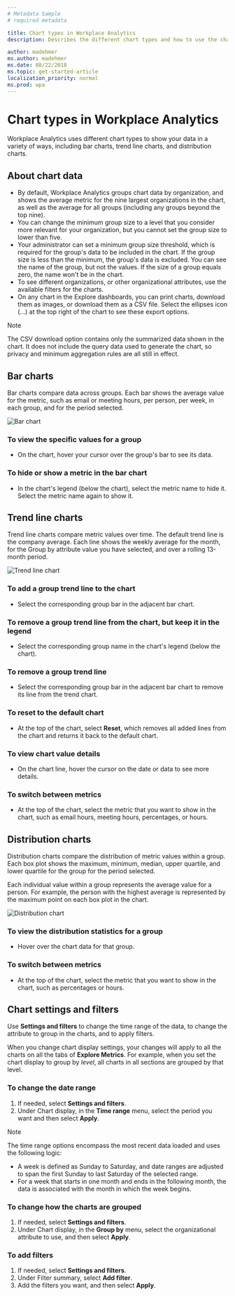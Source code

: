 ```yaml
---
# Metadata Sample
# required metadata

title: Chart types in Workplace Analytics
description: Describes the different chart types and how to use the chart features in Workplace Analytics.

author: madehmer
ms.author: madehmer
ms.date: 08/22/2018
ms.topic: get-started-article
localization_priority: normal 
ms.prod: wpa
---
```


# Chart types in Workplace Analytics

Workplace Analytics uses different chart types to show your data in a variety of ways, including bar charts, trend line charts, and distribution charts.

## About chart data

* By default, Workplace Analytics groups chart data by organization, and shows the average metric for the nine largest organizations in the chart, as well as the average for all groups (including any groups beyond the top nine).
* You can change the minimum group size to a level that you consider more relevant for your organization, but you cannot set the group size to lower than five.
* Your administrator can set a minimum group size threshold, which is required for the group's data to be included in the chart. If the group size is less than the minimum, the group's data is excluded. You can see the name of the group, but not the values. If the size of a group equals zero, the name won't be in the chart.
* To see different organizations, or other organizational attributes, use the available filters for the charts.
* On any chart in the Explore dashboards, you can print charts, download them as images, or download them as a CSV file. Select the ellipses icon (...) at the top right of the chart to see these export options.

> [!Note]
> The CSV download option contains only the summarized data shown in the chart. It does not include the query data used to generate the chart, so privacy and minimum aggregation rules are all still in effect.

## Bar charts

Bar charts compare data across groups. Each bar shows the average value for the metric, such as email or meeting hours, per person, per week, in each group, and for the period selected.

![Bar chart](../Images/WpA/Use/Bar-chart.png)

### To view the specific values for a group

* On the chart, hover your cursor over the group's bar to see its data.

### To hide or show a metric in the bar chart

* In the chart's legend (below the chart), select the metric name to hide it. Select the metric name again to show it.

## Trend line charts

Trend line charts compare metric values over time. The default trend line is the company average. Each line shows the weekly average for the month, for the Group by attribute value you have selected, and over a rolling 13-month period.

![Trend line chart](../Images/WpA/Use/trend-line-chart.png)

### To add a group trend line to the chart

* Select the corresponding group bar in the adjacent bar chart.

### To remove a group trend line from the chart, but keep it in the legend

* Select the corresponding group name in the chart's legend (below the chart).

### To remove a group trend line

* Select the corresponding group bar in the adjacent bar chart to remove its line from the trend chart.

### To reset to the default chart

* At the top of the chart, select **Reset**, which removes all added lines from the chart and returns it back to the default chart.

### To view chart value details

* On the chart line, hover the cursor on the date or data to see more details.

### To switch between metrics

* At the top of the chart, select the metric that you want to show in the chart, such as email hours, meeting hours, percentages, or hours.

## Distribution charts

Distribution charts compare the distribution of metric values within a group. Each box plot shows the maximum, minimum, median, upper quartile, and lower quartile for the group for the period selected.

Each individual value within a group represents the average value for a person. For example, the person with the highest average is represented by the maximum point on each box plot in the chart.

![Distribution chart](../Images/WpA/Use/Distribution-chart.png)

### To view the distribution statistics for a group

* Hover over the chart data for that group.

### To switch between metrics

* At the top of the chart, select the metric that you want to show in the chart, such as percentages or hours.

## Chart settings and filters

Use **Settings and filters** to change the time range of the data, to change the attribute to group in the charts, and to apply filters.

When you change chart display settings, your changes will apply to all the charts on all the tabs of **Explore Metrics**.
For example, when you set the chart display to group by _level_, all charts in all sections are grouped by that level.

### To change the date range

1. If needed, select **Settings and filters**.
2. Under Chart display, in the **Time range** menu, select the period you want and then select **Apply**.

> [!Note]
> The time range options encompass the most recent data loaded and uses the following logic:
> * A week is defined as Sunday to Saturday, and date ranges are adjusted to span the first Sunday to last Saturday of the selected range.
> * For a week that starts in one month and ends in the following month, the data is associated with the month in which the week begins.

### To change how the charts are grouped

1. If needed, select **Settings and filters**.
2. Under Chart display, in the **Group by** menu, select the organizational attribute to use, and then select **Apply**.

### To add filters

1. If needed, select **Settings and filters**.
2. Under Filter summary, select **Add filter**.
3. Add the filters you want, and then select **Apply**.
